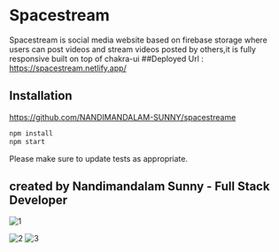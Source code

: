 
# Spacestream

Spacestream is social media website based on firebase storage where users can post videos and stream videos posted by others,it is fully responsive built on top of chakra-ui
##Deployed Url : https://spacestream.netlify.app/

## Installation

https://github.com/NANDIMANDALAM-SUNNY/spacestreame


```bash
npm install
npm start
```


Please make sure to update tests as appropriate.

## created by Nandimandalam Sunny - Full Stack Developer
![1](https://user-images.githubusercontent.com/90762658/214860832-268d6c05-e25f-4955-81f6-7b776d051307.png)


![2](https://user-images.githubusercontent.com/90762658/214860840-7f83f8c6-d905-407d-90e7-38ed7cfaa99a.png)
![3](https://user-images.githubusercontent.com/90762658/214860888-dcf4ce5a-8611-4bef-ae06-2a106bdb6f93.png)
